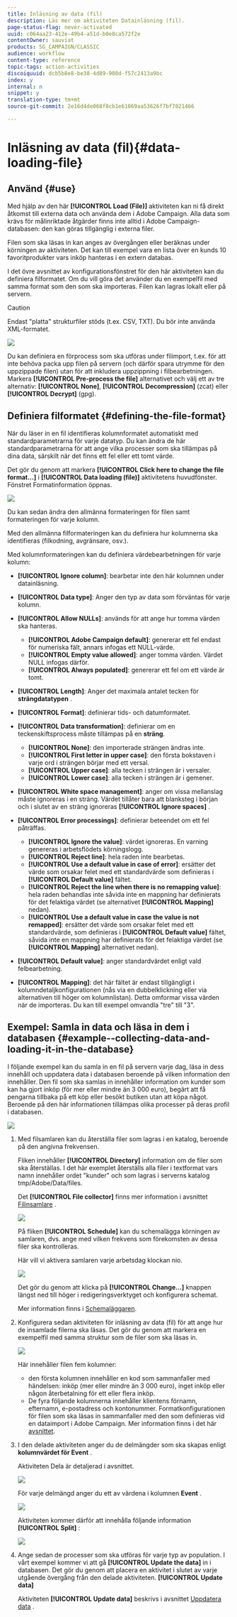 ```yaml
---
title: Inläsning av data (fil)
description: Läs mer om aktiviteten Datainläsning (fil).
page-status-flag: never-activated
uuid: c064aa23-412e-49b4-a51d-b0e8ca572f2e
contentOwner: sauviat
products: SG_CAMPAIGN/CLASSIC
audience: workflow
content-type: reference
topic-tags: action-activities
discoiquuid: dcb5b8e8-be38-4d89-908d-f57c2413a9bc
index: y
internal: n
snippet: y
translation-type: tm+mt
source-git-commit: 2e16d4de068f8cb1e61069aa53626f7bf7021466

---
```



# Inläsning av data (fil){#data-loading-file}

## Använd {#use}

Med hjälp av den här **[!UICONTROL Load (File)]** aktiviteten kan ni få direkt åtkomst till externa data och använda dem i Adobe Campaign. Alla data som krävs för målinriktade åtgärder finns inte alltid i Adobe Campaign-databasen: den kan göras tillgänglig i externa filer.

Filen som ska läsas in kan anges av övergången eller beräknas under körningen av aktiviteten. Det kan till exempel vara en lista över en kunds 10 favoritprodukter vars inköp hanteras i en extern databas.

I det övre avsnittet av konfigurationsfönstret för den här aktiviteten kan du definiera filformatet. Om du vill göra det använder du en exempelfil med samma format som den som ska importeras. Filen kan lagras lokalt eller på servern.

>[!CAUTION]
>
>Endast &quot;platta&quot; strukturfiler stöds (t.ex. CSV, TXT). Du bör inte använda XML-formatet.

![](assets/s_advuser_wf_etl_file.png)

Du kan definiera en förprocess som ska utföras under filimport, t.ex. för att inte behöva packa upp filen på servern (och därför spara utrymme för den uppzippade filen) utan för att inkludera uppzippning i filbearbetningen. Markera **[!UICONTROL Pre-process the file]** alternativet och välj ett av tre alternativ: **[!UICONTROL None]**, **[!UICONTROL Decompression]** (zcat) eller **[!UICONTROL Decrypt]** (gpg).

## Definiera filformatet {#defining-the-file-format}

När du läser in en fil identifieras kolumnformatet automatiskt med standardparametrarna för varje datatyp. Du kan ändra de här standardparametrarna för att ange vilka processer som ska tillämpas på dina data, särskilt när det finns ett fel eller ett tomt värde.

Det gör du genom att markera **[!UICONTROL Click here to change the file format...]** i **[!UICONTROL Data loading (file)]** aktivitetens huvudfönster. Fönstret Formatinformation öppnas.

![](assets/file_loading_columns_format.png)

Du kan sedan ändra den allmänna formateringen för filen samt formateringen för varje kolumn.

Med den allmänna filformateringen kan du definiera hur kolumnerna ska identifieras (filkodning, avgränsare, osv.).

Med kolumnformateringen kan du definiera värdebearbetningen för varje kolumn:

* **[!UICONTROL Ignore column]**: bearbetar inte den här kolumnen under datainläsning.
* **[!UICONTROL Data type]**: Anger den typ av data som förväntas för varje kolumn.
* **[!UICONTROL Allow NULLs]**: används för att ange hur tomma värden ska hanteras.

   * **[!UICONTROL Adobe Campaign default]**: genererar ett fel endast för numeriska fält, annars infogas ett NULL-värde.
   * **[!UICONTROL Empty value allowed]**: anger tomma värden. Värdet NULL infogas därför.
   * **[!UICONTROL Always populated]**: genererar ett fel om ett värde är tomt.

* **[!UICONTROL Length]**: Anger det maximala antalet tecken för **strängdatatypen** .
* **[!UICONTROL Format]**: definierar tids- och datumformatet.
* **[!UICONTROL Data transformation]**: definierar om en teckenskiftsprocess måste tillämpas på en **sträng**.

   * **[!UICONTROL None]**: den importerade strängen ändras inte.
   * **[!UICONTROL First letter in upper case]**: den första bokstaven i varje ord i strängen börjar med ett versal.
   * **[!UICONTROL Upper case]**: alla tecken i strängen är i versaler.
   * **[!UICONTROL Lower case]**: alla tecken i strängen är i gemener.

* **[!UICONTROL White space management]**: anger om vissa mellanslag måste ignoreras i en sträng. Värdet tillåter bara att blanksteg i början och i slutet av en sträng ignoreras **[!UICONTROL Ignore spaces]** .
* **[!UICONTROL Error processings]**: definierar beteendet om ett fel påträffas.

   * **[!UICONTROL Ignore the value]**: värdet ignoreras. En varning genereras i arbetsflödets körningslogg.
   * **[!UICONTROL Reject line]**: hela raden inte bearbetas.
   * **[!UICONTROL Use a default value in case of error]**: ersätter det värde som orsakar felet med ett standardvärde som definieras i **[!UICONTROL Default value]** fältet.
   * **[!UICONTROL Reject the line when there is no remapping value]**: hela raden behandlas inte såvida inte en mappning har definierats för det felaktiga värdet (se alternativet **[!UICONTROL Mapping]** nedan).
   * **[!UICONTROL Use a default value in case the value is not remapped]**: ersätter det värde som orsakar felet med ett standardvärde, som definieras i **[!UICONTROL Default value]** fältet, såvida inte en mappning har definierats för det felaktiga värdet (se **[!UICONTROL Mapping]** alternativet nedan).

* **[!UICONTROL Default value]**: anger standardvärdet enligt vald felbearbetning.
* **[!UICONTROL Mapping]**: det här fältet är endast tillgängligt i kolumndetaljkonfigurationen (nås via en dubbelklickning eller via alternativen till höger om kolumnlistan). Detta omformar vissa värden när de importeras. Du kan till exempel omvandla &quot;tre&quot; till &quot;3&quot;.

## Exempel: Samla in data och läsa in dem i databasen {#example--collecting-data-and-loading-it-in-the-database}

I följande exempel kan du samla in en fil på servern varje dag, läsa in dess innehåll och uppdatera data i databasen beroende på vilken information den innehåller. Den fil som ska samlas in innehåller information om kunder som kan ha gjort inköp (för mer eller mindre än 3 000 euro), begärt att få pengarna tillbaka på ett köp eller besökt butiken utan att köpa något. Beroende på den här informationen tillämpas olika processer på deras profil i databasen.

![](assets/s_advuser_load_file_sample_0.png)

1. Med filsamlaren kan du återställa filer som lagras i en katalog, beroende på den angivna frekvensen.

   Fliken innehåller **[!UICONTROL Directory]** information om de filer som ska återställas. I det här exemplet återställs alla filer i textformat vars namn innehåller ordet &quot;kunder&quot; och som lagras i serverns katalog tmp/Adobe/Data/files.

   Det **[!UICONTROL File collector]** finns mer information i avsnittet [Filinsamlare](../../workflow/using/file-collector.md) .

   ![](assets/s_advuser_load_file_sample_1.png)

   På fliken **[!UICONTROL Schedule]** kan du schemalägga körningen av samlaren, dvs. ange med vilken frekvens som förekomsten av dessa filer ska kontrolleras.

   Här vill vi aktivera samlaren varje arbetsdag klockan nio.

   ![](assets/s_advuser_load_file_sample_2.png)

   Det gör du genom att klicka på **[!UICONTROL Change...]** knappen längst ned till höger i redigeringsverktyget och konfigurera schemat.

   Mer information finns i [Schemaläggaren](../../workflow/using/scheduler.md).

1. Konfigurera sedan aktiviteten för inläsning av data (fil) för att ange hur de insamlade filerna ska läsas. Det gör du genom att markera en exempelfil med samma struktur som de filer som ska läsas in.

   ![](assets/s_advuser_load_file_sample_3.png)

   Här innehåller filen fem kolumner:

   * den första kolumnen innehåller en kod som sammanfaller med händelsen: inköp (mer eller mindre än 3 000 euro), inget inköp eller någon återbetalning för ett eller flera inköp.
   * De fyra följande kolumnerna innehåller klientens förnamn, efternamn, e-postadress och kontonummer.
   Formatkonfigurationen för filen som ska läsas in sammanfaller med den som definieras vid en dataimport i Adobe Campaign. Mer information finns i det här [avsnittet](../../platform/using/importing-data.md#step-2---source-file-selection).

1. I den delade aktiviteten anger du de delmängder som ska skapas enligt **kolumnvärdet för Event** .

   Aktiviteten Dela är detaljerad i avsnittet.

   ![](assets/s_advuser_load_file_sample_4.png)

   För varje delmängd anger du ett av värdena i kolumnen **Event** .

   ![](assets/s_advuser_load_file_sample_5.png)

   Aktiviteten kommer därför att innehålla följande information **[!UICONTROL Split]** :

   ![](assets/s_advuser_load_file_sample_6.png)

1. Ange sedan de processer som ska utföras för varje typ av population. I vårt exempel kommer vi att gå **[!UICONTROL Update the data]** in i databasen. Det gör du genom att placera en aktivitet i slutet av varje utgående övergång från den delade aktiviteten. **[!UICONTROL Update data]**

   Aktiviteten **[!UICONTROL Update data]** beskrivs i avsnittet [Uppdatera data](../../workflow/using/update-data.md) .

